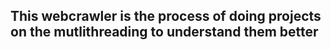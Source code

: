## This webcrawler is the process of doing projects on the mutlithreading to understand them better
